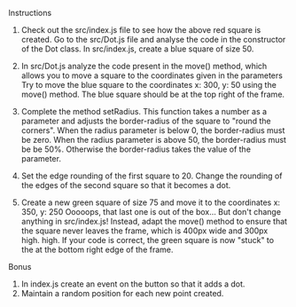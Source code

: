 Instructions

1. Check out the src/index.js file to see how the above red square is created.
   Go to the src/Dot.js file and analyse the code in the constructor of the Dot class.
   In src/index.js, create a blue square of size 50.

2. In src/Dot.js analyze the code present in the move() method, which allows you to move a square to the coordinates given in the parameters
   Try to move the blue square to the coordinates x: 300, y: 50 using the move() method.
   The blue square should be at the top right of the frame.

3. Complete the method setRadius. This function takes a number as a parameter and adjusts the border-radius of the square to "round the corners".
   When the radius parameter is below 0, the border-radius must be zero.
   When the radius parameter is above 50, the border-radius must be be 50%.
   Otherwise the border-radius takes the value of the parameter.

4. Set the edge rounding of the first square to 20.
   Change the rounding of the edges of the second square so that it becomes a dot.

5. Create a new green square of size 75 and move it to the coordinates x: 350, y: 250
   Ooooops, that last one is out of the box... But don't change anything in src/index.js!
   Instead, adapt the move() method to ensure that the square never leaves the frame, which is 400px wide and 300px high. high. If your code is correct, the green square is now "stuck" to the at the bottom right edge of the frame.

Bonus

1. In index.js create an event on the button so that it adds a dot.
2. Maintain a random position for each new point created.
